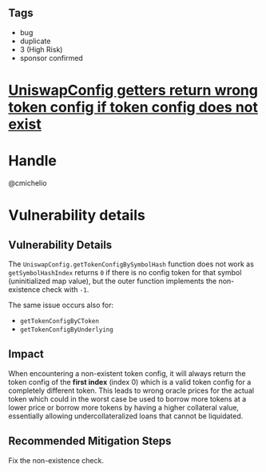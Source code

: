 ## Tags

- bug
- duplicate
- 3 (High Risk)
- sponsor confirmed

# [UniswapConfig getters return wrong token config if token config does not exist](https://github.com/code-423n4/2021-04-basedloans-findings/issues/37) 

# Handle

@cmichelio


# Vulnerability details


## Vulnerability Details

The `UniswapConfig.getTokenConfigBySymbolHash` function does not work as `getSymbolHashIndex` returns `0` if there is no config token for that symbol (uninitialized map value), but the outer function implements the non-existence check with `-1`.

The same issue occurs also for:

- `getTokenConfigByCToken`
- `getTokenConfigByUnderlying`

## Impact

When encountering a non-existent token config, it will always return the token config of the **first index** (index 0) which is a valid token config for a completely different token.
This leads to wrong oracle prices for the actual token which could in the worst case be used to borrow more tokens at a lower price or borrow more tokens by having a higher collateral value, essentially allowing undercollateralized loans that cannot be liquidated.

## Recommended Mitigation Steps

Fix the non-existence check.


